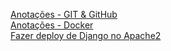 [Anotações - GIT & GitHub](http://veryconn.siteleaf.net/posts/git/)
<br>
[Anotações - Docker](http://veryconn.siteleaf.net/posts/docker/)
<br>
[Fazer deploy de Django no Apache2](http://veryconn.siteleaf.net/posts/fazer-deploy-de-django-no-apache2/)


